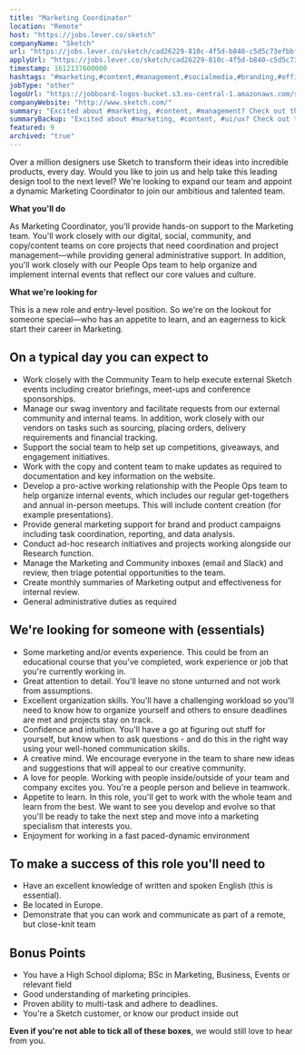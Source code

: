 ```yaml
---
title: "Marketing Coordinator"
location: "Remote"
host: "https://jobs.lever.co/sketch"
companyName: "Sketch"
url: "https://jobs.lever.co/sketch/cad26229-810c-4f5d-b840-c5d5c73efbbf"
applyUrl: "https://jobs.lever.co/sketch/cad26229-810c-4f5d-b840-c5d5c73efbbf/apply"
timestamp: 1612137600000
hashtags: "#marketing,#content,#management,#socialmedia,#branding,#office,#ui/ux,#analysis,#finance,#English"
jobType: "other"
logoUrl: "https://jobboard-logos-bucket.s3.eu-central-1.amazonaws.com/sketch"
companyWebsite: "http://www.sketch.com/"
summary: "Excited about #marketing, #content, #management? Check out this job post!"
summaryBackup: "Excited about #marketing, #content, #ui/ux? Check out this job post!"
featured: 9
archived: "true"
---
```


Over a million designers use Sketch to transform their ideas into incredible products, every day. Would you like to join us and help take this leading design tool to the next level? We're looking to expand our team and appoint a dynamic Marketing Coordinator to join our ambitious and talented team.

**What you'll do**

As Marketing Coordinator, you'll provide hands-on support to the Marketing team. You'll work closely with our digital, social, community, and copy/content teams on core projects that need coordination and project management—while providing general administrative support. In addition, you'll work closely with our People Ops team to help organize and implement internal events that reflect our core values and culture.

**What we're looking for**

This is a new role and entry-level position. So we're on the lookout for someone special—who has an appetite to learn, and an eagerness to kick start their career in Marketing.

## On a typical day you can expect to

*   Work closely with the Community Team to help execute external Sketch events including creator briefings, meet-ups and conference sponsorships.
*   Manage our swag inventory and facilitate requests from our external community and internal teams. In addition, work closely with our vendors on tasks such as sourcing, placing orders, delivery requirements and financial tracking.
*   Support the social team to help set up competitions, giveaways, and engagement initiatives.
*   Work with the copy and content team to make updates as required to documentation and key information on the website.
*   Develop a pro-active working relationship with the People Ops team to help organize internal events, which includes our regular get-togethers and annual in-person meetups. This will include content creation (for example presentations).
*   Provide general marketing support for brand and product campaigns including task coordination, reporting, and data analysis.
*   Conduct ad-hoc research initiatives and projects working alongside our Research function.
*   Manage the Marketing and Community inboxes (email and Slack) and review, then triage potential opportunities to the team.
*   Create monthly summaries of Marketing output and effectiveness for internal review.
*   General administrative duties as required

## We're looking for someone with (essentials)

*   Some marketing and/or events experience. This could be from an educational course that you've completed, work experience or job that you're currently working in.
*   Great attention to detail. You'll leave no stone unturned and not work from assumptions.
*   Excellent organization skills. You'll have a challenging workload so you'll need to know how to organize yourself and others to ensure deadlines are met and projects stay on track.
*   Confidence and intuition. You'll have a go at figuring out stuff for yourself, but know when to ask questions - and do this in the right way using your well-honed communication skills.
*   A creative mind. We encourage everyone in the team to share new ideas and suggestions that will appeal to our creative community.
*   A love for people. Working with people inside/outside of your team and company excites you. You're a people person and believe in teamwork.
*   Appetite to learn. In this role, you'll get to work with the whole team and learn from the best. We want to see you develop and evolve so that you'll be ready to take the next step and move into a marketing specialism that interests you.
*   Enjoyment for working in a fast paced-dynamic environment

## To make a success of this role you'll need to

*   Have an excellent knowledge of written and spoken English (this is essential).
*   Be located in Europe.
*   Demonstrate that you can work and communicate as part of a remote, but close-knit team

## Bonus Points

*   You have a High School diploma; BSc in Marketing, Business, Events or relevant field
*   Good understanding of marketing principles.
*   Proven ability to multi-task and adhere to deadlines.
*   You're a Sketch customer, or know our product inside out

**Even if you're not able to tick all of these boxes**, we would still love to hear from you.
